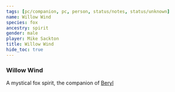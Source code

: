 ```yaml
---
tags: [pc/companion, pc, person, status/notes, status/unknown]
name: Willow Wind
species: fox
ancestry: spirit
gender: male
player: Mike Sackton
title: Willow Wind
hide_toc: true
---
```


### Willow Wind

A mystical fox spirit, the companion of [Beryl](<../beryl.md>)